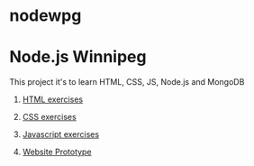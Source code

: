 # nodewpg

# Node.js Winnipeg

This project it's to learn HTML, CSS, JS, Node.js and MongoDB

1. [HTML exercises](html_exercises)

2. [CSS  exercises](css_exercises)

3. [Javascript  exercises](css_exercises)

4. [Website Prototype](https://xd.adobe.com/view/eaeeb7e8-9cb5-425c-766b-03ccea1948fe-9cdf/?fullscreen)